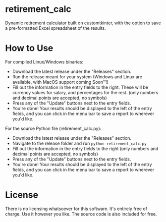 # retirement_calc

Dynamic retirement calculator built on customtkinter, with the option to save a pre-formatted Excel spreadsheet of the results.

# How to Use

For compiled Linux/Windows binaries:

* Download the latest release under the "Releases" section.
* Run the release meant for your system (Windows and Linux are available, with MacOS support coming Soon™!)
* Fill out the information in the entry fields to the right. These will be currency values for salary, and percentages for the rest. (only numbers and decimal points are accepted, no symbols)
* Press any of the "Update" buttons next to the entry fields.
* You're done! Your results should be displayed to the left of the entry fields, and you can click in the menu bar to save a report to wherever you'd like.

For the source Python file (retirement_calc.py):

* Download the latest release under the "Releases" section.
* Navigate to the release folder and run `python retirement_calc.py`
* Fill out the information in the entry fields to the right (only numbers and decimal points are accepted, no symbols)
* Press any of the "Update" buttons next to the entry fields.
* You're done! Your results should be displayed to the left of the entry fields, and you can click in the menu bar to save a report to wherever you'd like.

# License

There is no licensing whatsoever for this software. It's entirely free of charge. Use it however you like. The source code is also included for free.
